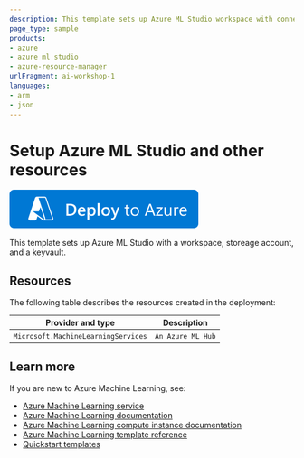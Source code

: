 ```yaml
---
description: This template sets up Azure ML Studio workspace with connected resources.
page_type: sample
products:
- azure
- azure ml studio
- azure-resource-manager
urlFragment: ai-workshop-1
languages:
- arm
- json
---
```

# Setup Azure ML Studio and other resources

[![Deploy to Azure](https://raw.githubusercontent.com/Azure/azure-quickstart-templates/master/1-CONTRIBUTION-GUIDE/images/deploytoazure.svg?sanitize=true)](https://portal.azure.com/#create/Microsoft.Template/uri/https%3A%2F%2Fraw.githubusercontent.com%2Fctava-msft%2Fai-workshop-1%2Fmain%2Fazuredeploy.json)

This template sets up Azure ML Studio with a workspace, storeage account, and a keyvault.

## Resources

The following table describes the resources created in the deployment:

| Provider and type | Description |
| - | - |
| `Microsoft.MachineLearningServices` | `An Azure ML Hub` |


## Learn more

If you are new to Azure Machine Learning, see:

- [Azure Machine Learning service](https://azure.microsoft.com/services/machine-learning-service/)
- [Azure Machine Learning documentation](https://docs.microsoft.com/azure/machine-learning/)
- [Azure Machine Learning compute instance documentation](https://docs.microsoft.com/azure/machine-learning/concept-compute-instance)
- [Azure Machine Learning template reference](https://docs.microsoft.com/azure/templates/microsoft.machinelearningservices/allversions)
- [Quickstart templates](https://azure.microsoft.com/resources/templates/)
